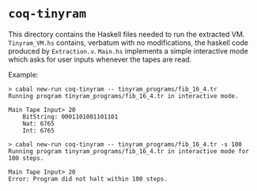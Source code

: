 # `coq-tinyram`

This directory contains the Haskell files needed to run the extracted VM. `Tinyram_VM.hs` contains, verbatum with no modifications, the haskell code produced by `Extraction.v`. `Main.hs` implements a simple interactive mode which asks for user inputs whenever the tapes are read.

Example:

```
> cabal new-run coq-tinyram -- tinyram_programs/fib_16_4.tr
Running program tinyram_programs/fib_16_4.tr in interactive mode.

Main Tape Input> 20
	BitString: 0001101001101101
	Nat: 6765
	Int: 6765

> cabal new-run coq-tinyram -- tinyram_programs/fib_16_4.tr -s 100
Running program tinyram_programs/fib_16_4.tr in interactive mode for 100 steps.

Main Tape Input> 20
Error: Program did not halt within 100 steps.
```
